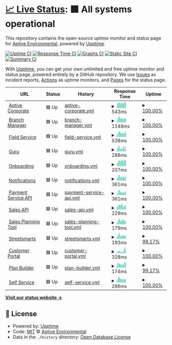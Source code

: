 # [📈 Live Status](https://status.aptivetech.com): <!--live status--> **🟩 All systems operational**

This repository contains the open-source uptime monitor and status page for [Aptive Environmental](https://goaptive.com), powered by [Upptime](https://github.com/upptime/upptime).

[![Uptime CI](https://github.com/aptive-env/status/workflows/Uptime%20CI/badge.svg)](https://github.com/aptive-env/status/actions?query=workflow%3A%22Uptime+CI%22)
[![Response Time CI](https://github.com/aptive-env/status/workflows/Response%20Time%20CI/badge.svg)](https://github.com/aptive-env/status/actions?query=workflow%3A%22Response+Time+CI%22)
[![Graphs CI](https://github.com/aptive-env/status/workflows/Graphs%20CI/badge.svg)](https://github.com/aptive-env/status/actions?query=workflow%3A%22Graphs+CI%22)
[![Static Site CI](https://github.com/aptive-env/status/workflows/Static%20Site%20CI/badge.svg)](https://github.com/aptive-env/status/actions?query=workflow%3A%22Static+Site+CI%22)
[![Summary CI](https://github.com/aptive-env/status/workflows/Summary%20CI/badge.svg)](https://github.com/aptive-env/status/actions?query=workflow%3A%22Summary+CI%22)

With [Upptime](https://upptime.js.org), you can get your own unlimited and free uptime monitor and status page, powered entirely by a GitHub repository. We use [Issues](https://github.com/aptive-env/status/issues) as incident reports, [Actions](https://github.com/aptive-env/status/actions) as uptime monitors, and [Pages](https://status.aptivetech.com) for the status page.

<!--start: status pages-->
<!-- This summary is generated by Upptime (https://github.com/upptime/upptime) -->
<!-- Do not edit this manually, your changes will be overwritten -->
<!-- prettier-ignore -->
| URL | Status | History | Response Time | Uptime |
| --- | ------ | ------- | ------------- | ------ |
| <img alt="" src="https://icons.duckduckgo.com/ip3/www.goaptive.com.ico" height="13"> [Aptive Corporate](https://www.goaptive.com) | 🟩 Up | [aptive-corporate.yml](https://github.com/aptive-env/status/commits/HEAD/history/aptive-corporate.yml) | <details><summary><img alt="Response time graph" src="./graphs/aptive-corporate/response-time-week.png" height="20"> 543ms</summary><br><a href="https://status.aptivetech.com/history/aptive-corporate"><img alt="Response time 460" src="https://img.shields.io/endpoint?url=https%3A%2F%2Fraw.githubusercontent.com%2Faptive-env%2Fstatus%2FHEAD%2Fapi%2Faptive-corporate%2Fresponse-time.json"></a><br><a href="https://status.aptivetech.com/history/aptive-corporate"><img alt="24-hour response time 565" src="https://img.shields.io/endpoint?url=https%3A%2F%2Fraw.githubusercontent.com%2Faptive-env%2Fstatus%2FHEAD%2Fapi%2Faptive-corporate%2Fresponse-time-day.json"></a><br><a href="https://status.aptivetech.com/history/aptive-corporate"><img alt="7-day response time 543" src="https://img.shields.io/endpoint?url=https%3A%2F%2Fraw.githubusercontent.com%2Faptive-env%2Fstatus%2FHEAD%2Fapi%2Faptive-corporate%2Fresponse-time-week.json"></a><br><a href="https://status.aptivetech.com/history/aptive-corporate"><img alt="30-day response time 528" src="https://img.shields.io/endpoint?url=https%3A%2F%2Fraw.githubusercontent.com%2Faptive-env%2Fstatus%2FHEAD%2Fapi%2Faptive-corporate%2Fresponse-time-month.json"></a><br><a href="https://status.aptivetech.com/history/aptive-corporate"><img alt="1-year response time 475" src="https://img.shields.io/endpoint?url=https%3A%2F%2Fraw.githubusercontent.com%2Faptive-env%2Fstatus%2FHEAD%2Fapi%2Faptive-corporate%2Fresponse-time-year.json"></a></details> | <details><summary><a href="https://status.aptivetech.com/history/aptive-corporate">100.00%</a></summary><a href="https://status.aptivetech.com/history/aptive-corporate"><img alt="All-time uptime 100.00%" src="https://img.shields.io/endpoint?url=https%3A%2F%2Fraw.githubusercontent.com%2Faptive-env%2Fstatus%2FHEAD%2Fapi%2Faptive-corporate%2Fuptime.json"></a><br><a href="https://status.aptivetech.com/history/aptive-corporate"><img alt="24-hour uptime 100.00%" src="https://img.shields.io/endpoint?url=https%3A%2F%2Fraw.githubusercontent.com%2Faptive-env%2Fstatus%2FHEAD%2Fapi%2Faptive-corporate%2Fuptime-day.json"></a><br><a href="https://status.aptivetech.com/history/aptive-corporate"><img alt="7-day uptime 100.00%" src="https://img.shields.io/endpoint?url=https%3A%2F%2Fraw.githubusercontent.com%2Faptive-env%2Fstatus%2FHEAD%2Fapi%2Faptive-corporate%2Fuptime-week.json"></a><br><a href="https://status.aptivetech.com/history/aptive-corporate"><img alt="30-day uptime 100.00%" src="https://img.shields.io/endpoint?url=https%3A%2F%2Fraw.githubusercontent.com%2Faptive-env%2Fstatus%2FHEAD%2Fapi%2Faptive-corporate%2Fuptime-month.json"></a><br><a href="https://status.aptivetech.com/history/aptive-corporate"><img alt="1-year uptime 100.00%" src="https://img.shields.io/endpoint?url=https%3A%2F%2Fraw.githubusercontent.com%2Faptive-env%2Fstatus%2FHEAD%2Fapi%2Faptive-corporate%2Fuptime-year.json"></a></details>
| <img alt="" src="https://icons.duckduckgo.com/ip3/bmapi.aptive.guru.ico" height="13"> [Branch Manager](https://bmapi.aptive.guru/users/getQuotes) | 🟩 Up | [branch-manager.yml](https://github.com/aptive-env/status/commits/HEAD/history/branch-manager.yml) | <details><summary><img alt="Response time graph" src="./graphs/branch-manager/response-time-week.png" height="20"> 1148ms</summary><br><a href="https://status.aptivetech.com/history/branch-manager"><img alt="Response time 1319" src="https://img.shields.io/endpoint?url=https%3A%2F%2Fraw.githubusercontent.com%2Faptive-env%2Fstatus%2FHEAD%2Fapi%2Fbranch-manager%2Fresponse-time.json"></a><br><a href="https://status.aptivetech.com/history/branch-manager"><img alt="24-hour response time 1080" src="https://img.shields.io/endpoint?url=https%3A%2F%2Fraw.githubusercontent.com%2Faptive-env%2Fstatus%2FHEAD%2Fapi%2Fbranch-manager%2Fresponse-time-day.json"></a><br><a href="https://status.aptivetech.com/history/branch-manager"><img alt="7-day response time 1148" src="https://img.shields.io/endpoint?url=https%3A%2F%2Fraw.githubusercontent.com%2Faptive-env%2Fstatus%2FHEAD%2Fapi%2Fbranch-manager%2Fresponse-time-week.json"></a><br><a href="https://status.aptivetech.com/history/branch-manager"><img alt="30-day response time 1277" src="https://img.shields.io/endpoint?url=https%3A%2F%2Fraw.githubusercontent.com%2Faptive-env%2Fstatus%2FHEAD%2Fapi%2Fbranch-manager%2Fresponse-time-month.json"></a><br><a href="https://status.aptivetech.com/history/branch-manager"><img alt="1-year response time 1339" src="https://img.shields.io/endpoint?url=https%3A%2F%2Fraw.githubusercontent.com%2Faptive-env%2Fstatus%2FHEAD%2Fapi%2Fbranch-manager%2Fresponse-time-year.json"></a></details> | <details><summary><a href="https://status.aptivetech.com/history/branch-manager">100.00%</a></summary><a href="https://status.aptivetech.com/history/branch-manager"><img alt="All-time uptime 99.96%" src="https://img.shields.io/endpoint?url=https%3A%2F%2Fraw.githubusercontent.com%2Faptive-env%2Fstatus%2FHEAD%2Fapi%2Fbranch-manager%2Fuptime.json"></a><br><a href="https://status.aptivetech.com/history/branch-manager"><img alt="24-hour uptime 100.00%" src="https://img.shields.io/endpoint?url=https%3A%2F%2Fraw.githubusercontent.com%2Faptive-env%2Fstatus%2FHEAD%2Fapi%2Fbranch-manager%2Fuptime-day.json"></a><br><a href="https://status.aptivetech.com/history/branch-manager"><img alt="7-day uptime 100.00%" src="https://img.shields.io/endpoint?url=https%3A%2F%2Fraw.githubusercontent.com%2Faptive-env%2Fstatus%2FHEAD%2Fapi%2Fbranch-manager%2Fuptime-week.json"></a><br><a href="https://status.aptivetech.com/history/branch-manager"><img alt="30-day uptime 100.00%" src="https://img.shields.io/endpoint?url=https%3A%2F%2Fraw.githubusercontent.com%2Faptive-env%2Fstatus%2FHEAD%2Fapi%2Fbranch-manager%2Fuptime-month.json"></a><br><a href="https://status.aptivetech.com/history/branch-manager"><img alt="1-year uptime 99.95%" src="https://img.shields.io/endpoint?url=https%3A%2F%2Fraw.githubusercontent.com%2Faptive-env%2Fstatus%2FHEAD%2Fapi%2Fbranch-manager%2Fuptime-year.json"></a></details>
| <img alt="" src="https://icons.duckduckgo.com/ip3/api.field-services.prd.goaptive.com.ico" height="13"> [Field Service](https://api.field-services.prd.goaptive.com) | 🟩 Up | [field-service.yml](https://github.com/aptive-env/status/commits/HEAD/history/field-service.yml) | <details><summary><img alt="Response time graph" src="./graphs/field-service/response-time-week.png" height="20"> 538ms</summary><br><a href="https://status.aptivetech.com/history/field-service"><img alt="Response time 639" src="https://img.shields.io/endpoint?url=https%3A%2F%2Fraw.githubusercontent.com%2Faptive-env%2Fstatus%2FHEAD%2Fapi%2Ffield-service%2Fresponse-time.json"></a><br><a href="https://status.aptivetech.com/history/field-service"><img alt="24-hour response time 787" src="https://img.shields.io/endpoint?url=https%3A%2F%2Fraw.githubusercontent.com%2Faptive-env%2Fstatus%2FHEAD%2Fapi%2Ffield-service%2Fresponse-time-day.json"></a><br><a href="https://status.aptivetech.com/history/field-service"><img alt="7-day response time 538" src="https://img.shields.io/endpoint?url=https%3A%2F%2Fraw.githubusercontent.com%2Faptive-env%2Fstatus%2FHEAD%2Fapi%2Ffield-service%2Fresponse-time-week.json"></a><br><a href="https://status.aptivetech.com/history/field-service"><img alt="30-day response time 531" src="https://img.shields.io/endpoint?url=https%3A%2F%2Fraw.githubusercontent.com%2Faptive-env%2Fstatus%2FHEAD%2Fapi%2Ffield-service%2Fresponse-time-month.json"></a><br><a href="https://status.aptivetech.com/history/field-service"><img alt="1-year response time 711" src="https://img.shields.io/endpoint?url=https%3A%2F%2Fraw.githubusercontent.com%2Faptive-env%2Fstatus%2FHEAD%2Fapi%2Ffield-service%2Fresponse-time-year.json"></a></details> | <details><summary><a href="https://status.aptivetech.com/history/field-service">100.00%</a></summary><a href="https://status.aptivetech.com/history/field-service"><img alt="All-time uptime 100.00%" src="https://img.shields.io/endpoint?url=https%3A%2F%2Fraw.githubusercontent.com%2Faptive-env%2Fstatus%2FHEAD%2Fapi%2Ffield-service%2Fuptime.json"></a><br><a href="https://status.aptivetech.com/history/field-service"><img alt="24-hour uptime 100.00%" src="https://img.shields.io/endpoint?url=https%3A%2F%2Fraw.githubusercontent.com%2Faptive-env%2Fstatus%2FHEAD%2Fapi%2Ffield-service%2Fuptime-day.json"></a><br><a href="https://status.aptivetech.com/history/field-service"><img alt="7-day uptime 100.00%" src="https://img.shields.io/endpoint?url=https%3A%2F%2Fraw.githubusercontent.com%2Faptive-env%2Fstatus%2FHEAD%2Fapi%2Ffield-service%2Fuptime-week.json"></a><br><a href="https://status.aptivetech.com/history/field-service"><img alt="30-day uptime 100.00%" src="https://img.shields.io/endpoint?url=https%3A%2F%2Fraw.githubusercontent.com%2Faptive-env%2Fstatus%2FHEAD%2Fapi%2Ffield-service%2Fuptime-month.json"></a><br><a href="https://status.aptivetech.com/history/field-service"><img alt="1-year uptime 99.99%" src="https://img.shields.io/endpoint?url=https%3A%2F%2Fraw.githubusercontent.com%2Faptive-env%2Fstatus%2FHEAD%2Fapi%2Ffield-service%2Fuptime-year.json"></a></details>
| <img alt="" src="https://icons.duckduckgo.com/ip3/apistats.aptive.guru.ico" height="13"> [Guru](https://apistats.aptive.guru) | 🟩 Up | [guru.yml](https://github.com/aptive-env/status/commits/HEAD/history/guru.yml) | <details><summary><img alt="Response time graph" src="./graphs/guru/response-time-week.png" height="20"> 288ms</summary><br><a href="https://status.aptivetech.com/history/guru"><img alt="Response time 438" src="https://img.shields.io/endpoint?url=https%3A%2F%2Fraw.githubusercontent.com%2Faptive-env%2Fstatus%2FHEAD%2Fapi%2Fguru%2Fresponse-time.json"></a><br><a href="https://status.aptivetech.com/history/guru"><img alt="24-hour response time 462" src="https://img.shields.io/endpoint?url=https%3A%2F%2Fraw.githubusercontent.com%2Faptive-env%2Fstatus%2FHEAD%2Fapi%2Fguru%2Fresponse-time-day.json"></a><br><a href="https://status.aptivetech.com/history/guru"><img alt="7-day response time 288" src="https://img.shields.io/endpoint?url=https%3A%2F%2Fraw.githubusercontent.com%2Faptive-env%2Fstatus%2FHEAD%2Fapi%2Fguru%2Fresponse-time-week.json"></a><br><a href="https://status.aptivetech.com/history/guru"><img alt="30-day response time 348" src="https://img.shields.io/endpoint?url=https%3A%2F%2Fraw.githubusercontent.com%2Faptive-env%2Fstatus%2FHEAD%2Fapi%2Fguru%2Fresponse-time-month.json"></a><br><a href="https://status.aptivetech.com/history/guru"><img alt="1-year response time 425" src="https://img.shields.io/endpoint?url=https%3A%2F%2Fraw.githubusercontent.com%2Faptive-env%2Fstatus%2FHEAD%2Fapi%2Fguru%2Fresponse-time-year.json"></a></details> | <details><summary><a href="https://status.aptivetech.com/history/guru">100.00%</a></summary><a href="https://status.aptivetech.com/history/guru"><img alt="All-time uptime 100.00%" src="https://img.shields.io/endpoint?url=https%3A%2F%2Fraw.githubusercontent.com%2Faptive-env%2Fstatus%2FHEAD%2Fapi%2Fguru%2Fuptime.json"></a><br><a href="https://status.aptivetech.com/history/guru"><img alt="24-hour uptime 100.00%" src="https://img.shields.io/endpoint?url=https%3A%2F%2Fraw.githubusercontent.com%2Faptive-env%2Fstatus%2FHEAD%2Fapi%2Fguru%2Fuptime-day.json"></a><br><a href="https://status.aptivetech.com/history/guru"><img alt="7-day uptime 100.00%" src="https://img.shields.io/endpoint?url=https%3A%2F%2Fraw.githubusercontent.com%2Faptive-env%2Fstatus%2FHEAD%2Fapi%2Fguru%2Fuptime-week.json"></a><br><a href="https://status.aptivetech.com/history/guru"><img alt="30-day uptime 100.00%" src="https://img.shields.io/endpoint?url=https%3A%2F%2Fraw.githubusercontent.com%2Faptive-env%2Fstatus%2FHEAD%2Fapi%2Fguru%2Fuptime-month.json"></a><br><a href="https://status.aptivetech.com/history/guru"><img alt="1-year uptime 100.00%" src="https://img.shields.io/endpoint?url=https%3A%2F%2Fraw.githubusercontent.com%2Faptive-env%2Fstatus%2FHEAD%2Fapi%2Fguru%2Fuptime-year.json"></a></details>
| <img alt="" src="https://icons.duckduckgo.com/ip3/api.onboarding.prd.goaptive.com.ico" height="13"> [Onboarding](https://api.onboarding.prd.goaptive.com) | 🟩 Up | [onboarding.yml](https://github.com/aptive-env/status/commits/HEAD/history/onboarding.yml) | <details><summary><img alt="Response time graph" src="./graphs/onboarding/response-time-week.png" height="20"> 207ms</summary><br><a href="https://status.aptivetech.com/history/onboarding"><img alt="Response time 206" src="https://img.shields.io/endpoint?url=https%3A%2F%2Fraw.githubusercontent.com%2Faptive-env%2Fstatus%2FHEAD%2Fapi%2Fonboarding%2Fresponse-time.json"></a><br><a href="https://status.aptivetech.com/history/onboarding"><img alt="24-hour response time 231" src="https://img.shields.io/endpoint?url=https%3A%2F%2Fraw.githubusercontent.com%2Faptive-env%2Fstatus%2FHEAD%2Fapi%2Fonboarding%2Fresponse-time-day.json"></a><br><a href="https://status.aptivetech.com/history/onboarding"><img alt="7-day response time 207" src="https://img.shields.io/endpoint?url=https%3A%2F%2Fraw.githubusercontent.com%2Faptive-env%2Fstatus%2FHEAD%2Fapi%2Fonboarding%2Fresponse-time-week.json"></a><br><a href="https://status.aptivetech.com/history/onboarding"><img alt="30-day response time 211" src="https://img.shields.io/endpoint?url=https%3A%2F%2Fraw.githubusercontent.com%2Faptive-env%2Fstatus%2FHEAD%2Fapi%2Fonboarding%2Fresponse-time-month.json"></a><br><a href="https://status.aptivetech.com/history/onboarding"><img alt="1-year response time 202" src="https://img.shields.io/endpoint?url=https%3A%2F%2Fraw.githubusercontent.com%2Faptive-env%2Fstatus%2FHEAD%2Fapi%2Fonboarding%2Fresponse-time-year.json"></a></details> | <details><summary><a href="https://status.aptivetech.com/history/onboarding">100.00%</a></summary><a href="https://status.aptivetech.com/history/onboarding"><img alt="All-time uptime 100.00%" src="https://img.shields.io/endpoint?url=https%3A%2F%2Fraw.githubusercontent.com%2Faptive-env%2Fstatus%2FHEAD%2Fapi%2Fonboarding%2Fuptime.json"></a><br><a href="https://status.aptivetech.com/history/onboarding"><img alt="24-hour uptime 100.00%" src="https://img.shields.io/endpoint?url=https%3A%2F%2Fraw.githubusercontent.com%2Faptive-env%2Fstatus%2FHEAD%2Fapi%2Fonboarding%2Fuptime-day.json"></a><br><a href="https://status.aptivetech.com/history/onboarding"><img alt="7-day uptime 100.00%" src="https://img.shields.io/endpoint?url=https%3A%2F%2Fraw.githubusercontent.com%2Faptive-env%2Fstatus%2FHEAD%2Fapi%2Fonboarding%2Fuptime-week.json"></a><br><a href="https://status.aptivetech.com/history/onboarding"><img alt="30-day uptime 100.00%" src="https://img.shields.io/endpoint?url=https%3A%2F%2Fraw.githubusercontent.com%2Faptive-env%2Fstatus%2FHEAD%2Fapi%2Fonboarding%2Fuptime-month.json"></a><br><a href="https://status.aptivetech.com/history/onboarding"><img alt="1-year uptime 100.00%" src="https://img.shields.io/endpoint?url=https%3A%2F%2Fraw.githubusercontent.com%2Faptive-env%2Fstatus%2FHEAD%2Fapi%2Fonboarding%2Fuptime-year.json"></a></details>
| <img alt="" src="https://icons.duckduckgo.com/ip3/api.notifications.prd.goaptive.com.ico" height="13"> [Notifications](https://api.notifications.prd.goaptive.com) | 🟩 Up | [notifications.yml](https://github.com/aptive-env/status/commits/HEAD/history/notifications.yml) | <details><summary><img alt="Response time graph" src="./graphs/notifications/response-time-week.png" height="20"> 361ms</summary><br><a href="https://status.aptivetech.com/history/notifications"><img alt="Response time 357" src="https://img.shields.io/endpoint?url=https%3A%2F%2Fraw.githubusercontent.com%2Faptive-env%2Fstatus%2FHEAD%2Fapi%2Fnotifications%2Fresponse-time.json"></a><br><a href="https://status.aptivetech.com/history/notifications"><img alt="24-hour response time 436" src="https://img.shields.io/endpoint?url=https%3A%2F%2Fraw.githubusercontent.com%2Faptive-env%2Fstatus%2FHEAD%2Fapi%2Fnotifications%2Fresponse-time-day.json"></a><br><a href="https://status.aptivetech.com/history/notifications"><img alt="7-day response time 361" src="https://img.shields.io/endpoint?url=https%3A%2F%2Fraw.githubusercontent.com%2Faptive-env%2Fstatus%2FHEAD%2Fapi%2Fnotifications%2Fresponse-time-week.json"></a><br><a href="https://status.aptivetech.com/history/notifications"><img alt="30-day response time 434" src="https://img.shields.io/endpoint?url=https%3A%2F%2Fraw.githubusercontent.com%2Faptive-env%2Fstatus%2FHEAD%2Fapi%2Fnotifications%2Fresponse-time-month.json"></a><br><a href="https://status.aptivetech.com/history/notifications"><img alt="1-year response time 362" src="https://img.shields.io/endpoint?url=https%3A%2F%2Fraw.githubusercontent.com%2Faptive-env%2Fstatus%2FHEAD%2Fapi%2Fnotifications%2Fresponse-time-year.json"></a></details> | <details><summary><a href="https://status.aptivetech.com/history/notifications">100.00%</a></summary><a href="https://status.aptivetech.com/history/notifications"><img alt="All-time uptime 100.00%" src="https://img.shields.io/endpoint?url=https%3A%2F%2Fraw.githubusercontent.com%2Faptive-env%2Fstatus%2FHEAD%2Fapi%2Fnotifications%2Fuptime.json"></a><br><a href="https://status.aptivetech.com/history/notifications"><img alt="24-hour uptime 100.00%" src="https://img.shields.io/endpoint?url=https%3A%2F%2Fraw.githubusercontent.com%2Faptive-env%2Fstatus%2FHEAD%2Fapi%2Fnotifications%2Fuptime-day.json"></a><br><a href="https://status.aptivetech.com/history/notifications"><img alt="7-day uptime 100.00%" src="https://img.shields.io/endpoint?url=https%3A%2F%2Fraw.githubusercontent.com%2Faptive-env%2Fstatus%2FHEAD%2Fapi%2Fnotifications%2Fuptime-week.json"></a><br><a href="https://status.aptivetech.com/history/notifications"><img alt="30-day uptime 100.00%" src="https://img.shields.io/endpoint?url=https%3A%2F%2Fraw.githubusercontent.com%2Faptive-env%2Fstatus%2FHEAD%2Fapi%2Fnotifications%2Fuptime-month.json"></a><br><a href="https://status.aptivetech.com/history/notifications"><img alt="1-year uptime 100.00%" src="https://img.shields.io/endpoint?url=https%3A%2F%2Fraw.githubusercontent.com%2Faptive-env%2Fstatus%2FHEAD%2Fapi%2Fnotifications%2Fuptime-year.json"></a></details>
| <img alt="" src="https://icons.duckduckgo.com/ip3/api.aptive.tech.ico" height="13"> [Payment Service API](https://api.aptive.tech/payments/health) | 🟩 Up | [payment-service-api.yml](https://github.com/aptive-env/status/commits/HEAD/history/payment-service-api.yml) | <details><summary><img alt="Response time graph" src="./graphs/payment-service-api/response-time-week.png" height="20"> 361ms</summary><br><a href="https://status.aptivetech.com/history/payment-service-api"><img alt="Response time 458" src="https://img.shields.io/endpoint?url=https%3A%2F%2Fraw.githubusercontent.com%2Faptive-env%2Fstatus%2FHEAD%2Fapi%2Fpayment-service-api%2Fresponse-time.json"></a><br><a href="https://status.aptivetech.com/history/payment-service-api"><img alt="24-hour response time 471" src="https://img.shields.io/endpoint?url=https%3A%2F%2Fraw.githubusercontent.com%2Faptive-env%2Fstatus%2FHEAD%2Fapi%2Fpayment-service-api%2Fresponse-time-day.json"></a><br><a href="https://status.aptivetech.com/history/payment-service-api"><img alt="7-day response time 361" src="https://img.shields.io/endpoint?url=https%3A%2F%2Fraw.githubusercontent.com%2Faptive-env%2Fstatus%2FHEAD%2Fapi%2Fpayment-service-api%2Fresponse-time-week.json"></a><br><a href="https://status.aptivetech.com/history/payment-service-api"><img alt="30-day response time 400" src="https://img.shields.io/endpoint?url=https%3A%2F%2Fraw.githubusercontent.com%2Faptive-env%2Fstatus%2FHEAD%2Fapi%2Fpayment-service-api%2Fresponse-time-month.json"></a><br><a href="https://status.aptivetech.com/history/payment-service-api"><img alt="1-year response time 462" src="https://img.shields.io/endpoint?url=https%3A%2F%2Fraw.githubusercontent.com%2Faptive-env%2Fstatus%2FHEAD%2Fapi%2Fpayment-service-api%2Fresponse-time-year.json"></a></details> | <details><summary><a href="https://status.aptivetech.com/history/payment-service-api">100.00%</a></summary><a href="https://status.aptivetech.com/history/payment-service-api"><img alt="All-time uptime 99.99%" src="https://img.shields.io/endpoint?url=https%3A%2F%2Fraw.githubusercontent.com%2Faptive-env%2Fstatus%2FHEAD%2Fapi%2Fpayment-service-api%2Fuptime.json"></a><br><a href="https://status.aptivetech.com/history/payment-service-api"><img alt="24-hour uptime 100.00%" src="https://img.shields.io/endpoint?url=https%3A%2F%2Fraw.githubusercontent.com%2Faptive-env%2Fstatus%2FHEAD%2Fapi%2Fpayment-service-api%2Fuptime-day.json"></a><br><a href="https://status.aptivetech.com/history/payment-service-api"><img alt="7-day uptime 100.00%" src="https://img.shields.io/endpoint?url=https%3A%2F%2Fraw.githubusercontent.com%2Faptive-env%2Fstatus%2FHEAD%2Fapi%2Fpayment-service-api%2Fuptime-week.json"></a><br><a href="https://status.aptivetech.com/history/payment-service-api"><img alt="30-day uptime 100.00%" src="https://img.shields.io/endpoint?url=https%3A%2F%2Fraw.githubusercontent.com%2Faptive-env%2Fstatus%2FHEAD%2Fapi%2Fpayment-service-api%2Fuptime-month.json"></a><br><a href="https://status.aptivetech.com/history/payment-service-api"><img alt="1-year uptime 99.99%" src="https://img.shields.io/endpoint?url=https%3A%2F%2Fraw.githubusercontent.com%2Faptive-env%2Fstatus%2FHEAD%2Fapi%2Fpayment-service-api%2Fuptime-year.json"></a></details>
| <img alt="" src="https://icons.duckduckgo.com/ip3/api.sales-app.prd.goaptive.com.ico" height="13"> [Sales API](https://api.sales-app.prd.goaptive.com/health-check) | 🟩 Up | [sales-api.yml](https://github.com/aptive-env/status/commits/HEAD/history/sales-api.yml) | <details><summary><img alt="Response time graph" src="./graphs/sales-api/response-time-week.png" height="20"> 229ms</summary><br><a href="https://status.aptivetech.com/history/sales-api"><img alt="Response time 277" src="https://img.shields.io/endpoint?url=https%3A%2F%2Fraw.githubusercontent.com%2Faptive-env%2Fstatus%2FHEAD%2Fapi%2Fsales-api%2Fresponse-time.json"></a><br><a href="https://status.aptivetech.com/history/sales-api"><img alt="24-hour response time 267" src="https://img.shields.io/endpoint?url=https%3A%2F%2Fraw.githubusercontent.com%2Faptive-env%2Fstatus%2FHEAD%2Fapi%2Fsales-api%2Fresponse-time-day.json"></a><br><a href="https://status.aptivetech.com/history/sales-api"><img alt="7-day response time 229" src="https://img.shields.io/endpoint?url=https%3A%2F%2Fraw.githubusercontent.com%2Faptive-env%2Fstatus%2FHEAD%2Fapi%2Fsales-api%2Fresponse-time-week.json"></a><br><a href="https://status.aptivetech.com/history/sales-api"><img alt="30-day response time 207" src="https://img.shields.io/endpoint?url=https%3A%2F%2Fraw.githubusercontent.com%2Faptive-env%2Fstatus%2FHEAD%2Fapi%2Fsales-api%2Fresponse-time-month.json"></a><br><a href="https://status.aptivetech.com/history/sales-api"><img alt="1-year response time 296" src="https://img.shields.io/endpoint?url=https%3A%2F%2Fraw.githubusercontent.com%2Faptive-env%2Fstatus%2FHEAD%2Fapi%2Fsales-api%2Fresponse-time-year.json"></a></details> | <details><summary><a href="https://status.aptivetech.com/history/sales-api">100.00%</a></summary><a href="https://status.aptivetech.com/history/sales-api"><img alt="All-time uptime 100.00%" src="https://img.shields.io/endpoint?url=https%3A%2F%2Fraw.githubusercontent.com%2Faptive-env%2Fstatus%2FHEAD%2Fapi%2Fsales-api%2Fuptime.json"></a><br><a href="https://status.aptivetech.com/history/sales-api"><img alt="24-hour uptime 100.00%" src="https://img.shields.io/endpoint?url=https%3A%2F%2Fraw.githubusercontent.com%2Faptive-env%2Fstatus%2FHEAD%2Fapi%2Fsales-api%2Fuptime-day.json"></a><br><a href="https://status.aptivetech.com/history/sales-api"><img alt="7-day uptime 100.00%" src="https://img.shields.io/endpoint?url=https%3A%2F%2Fraw.githubusercontent.com%2Faptive-env%2Fstatus%2FHEAD%2Fapi%2Fsales-api%2Fuptime-week.json"></a><br><a href="https://status.aptivetech.com/history/sales-api"><img alt="30-day uptime 100.00%" src="https://img.shields.io/endpoint?url=https%3A%2F%2Fraw.githubusercontent.com%2Faptive-env%2Fstatus%2FHEAD%2Fapi%2Fsales-api%2Fuptime-month.json"></a><br><a href="https://status.aptivetech.com/history/sales-api"><img alt="1-year uptime 100.00%" src="https://img.shields.io/endpoint?url=https%3A%2F%2Fraw.githubusercontent.com%2Faptive-env%2Fstatus%2FHEAD%2Fapi%2Fsales-api%2Fuptime-year.json"></a></details>
| <img alt="" src="https://icons.duckduckgo.com/ip3/spt-api.rep-services.prd.goaptive.com.ico" height="13"> [Sales Planning Tool](https://spt-api.rep-services.prd.goaptive.com/) | 🟩 Up | [sales-planning-tool.yml](https://github.com/aptive-env/status/commits/HEAD/history/sales-planning-tool.yml) | <details><summary><img alt="Response time graph" src="./graphs/sales-planning-tool/response-time-week.png" height="20"> 179ms</summary><br><a href="https://status.aptivetech.com/history/sales-planning-tool"><img alt="Response time 246" src="https://img.shields.io/endpoint?url=https%3A%2F%2Fraw.githubusercontent.com%2Faptive-env%2Fstatus%2FHEAD%2Fapi%2Fsales-planning-tool%2Fresponse-time.json"></a><br><a href="https://status.aptivetech.com/history/sales-planning-tool"><img alt="24-hour response time 176" src="https://img.shields.io/endpoint?url=https%3A%2F%2Fraw.githubusercontent.com%2Faptive-env%2Fstatus%2FHEAD%2Fapi%2Fsales-planning-tool%2Fresponse-time-day.json"></a><br><a href="https://status.aptivetech.com/history/sales-planning-tool"><img alt="7-day response time 179" src="https://img.shields.io/endpoint?url=https%3A%2F%2Fraw.githubusercontent.com%2Faptive-env%2Fstatus%2FHEAD%2Fapi%2Fsales-planning-tool%2Fresponse-time-week.json"></a><br><a href="https://status.aptivetech.com/history/sales-planning-tool"><img alt="30-day response time 171" src="https://img.shields.io/endpoint?url=https%3A%2F%2Fraw.githubusercontent.com%2Faptive-env%2Fstatus%2FHEAD%2Fapi%2Fsales-planning-tool%2Fresponse-time-month.json"></a><br><a href="https://status.aptivetech.com/history/sales-planning-tool"><img alt="1-year response time 220" src="https://img.shields.io/endpoint?url=https%3A%2F%2Fraw.githubusercontent.com%2Faptive-env%2Fstatus%2FHEAD%2Fapi%2Fsales-planning-tool%2Fresponse-time-year.json"></a></details> | <details><summary><a href="https://status.aptivetech.com/history/sales-planning-tool">100.00%</a></summary><a href="https://status.aptivetech.com/history/sales-planning-tool"><img alt="All-time uptime 97.28%" src="https://img.shields.io/endpoint?url=https%3A%2F%2Fraw.githubusercontent.com%2Faptive-env%2Fstatus%2FHEAD%2Fapi%2Fsales-planning-tool%2Fuptime.json"></a><br><a href="https://status.aptivetech.com/history/sales-planning-tool"><img alt="24-hour uptime 100.00%" src="https://img.shields.io/endpoint?url=https%3A%2F%2Fraw.githubusercontent.com%2Faptive-env%2Fstatus%2FHEAD%2Fapi%2Fsales-planning-tool%2Fuptime-day.json"></a><br><a href="https://status.aptivetech.com/history/sales-planning-tool"><img alt="7-day uptime 100.00%" src="https://img.shields.io/endpoint?url=https%3A%2F%2Fraw.githubusercontent.com%2Faptive-env%2Fstatus%2FHEAD%2Fapi%2Fsales-planning-tool%2Fuptime-week.json"></a><br><a href="https://status.aptivetech.com/history/sales-planning-tool"><img alt="30-day uptime 100.00%" src="https://img.shields.io/endpoint?url=https%3A%2F%2Fraw.githubusercontent.com%2Faptive-env%2Fstatus%2FHEAD%2Fapi%2Fsales-planning-tool%2Fuptime-month.json"></a><br><a href="https://status.aptivetech.com/history/sales-planning-tool"><img alt="1-year uptime 96.30%" src="https://img.shields.io/endpoint?url=https%3A%2F%2Fraw.githubusercontent.com%2Faptive-env%2Fstatus%2FHEAD%2Fapi%2Fsales-planning-tool%2Fuptime-year.json"></a></details>
| <img alt="" src="https://icons.duckduckgo.com/ip3/api.street-smarts.prd.goaptive.com.ico" height="13"> [Streetsmarts](https://api.street-smarts.prd.goaptive.com/health-check) | 🟩 Up | [streetsmarts.yml](https://github.com/aptive-env/status/commits/HEAD/history/streetsmarts.yml) | <details><summary><img alt="Response time graph" src="./graphs/streetsmarts/response-time-week.png" height="20"> 193ms</summary><br><a href="https://status.aptivetech.com/history/streetsmarts"><img alt="Response time 202" src="https://img.shields.io/endpoint?url=https%3A%2F%2Fraw.githubusercontent.com%2Faptive-env%2Fstatus%2FHEAD%2Fapi%2Fstreetsmarts%2Fresponse-time.json"></a><br><a href="https://status.aptivetech.com/history/streetsmarts"><img alt="24-hour response time 146" src="https://img.shields.io/endpoint?url=https%3A%2F%2Fraw.githubusercontent.com%2Faptive-env%2Fstatus%2FHEAD%2Fapi%2Fstreetsmarts%2Fresponse-time-day.json"></a><br><a href="https://status.aptivetech.com/history/streetsmarts"><img alt="7-day response time 193" src="https://img.shields.io/endpoint?url=https%3A%2F%2Fraw.githubusercontent.com%2Faptive-env%2Fstatus%2FHEAD%2Fapi%2Fstreetsmarts%2Fresponse-time-week.json"></a><br><a href="https://status.aptivetech.com/history/streetsmarts"><img alt="30-day response time 206" src="https://img.shields.io/endpoint?url=https%3A%2F%2Fraw.githubusercontent.com%2Faptive-env%2Fstatus%2FHEAD%2Fapi%2Fstreetsmarts%2Fresponse-time-month.json"></a><br><a href="https://status.aptivetech.com/history/streetsmarts"><img alt="1-year response time 203" src="https://img.shields.io/endpoint?url=https%3A%2F%2Fraw.githubusercontent.com%2Faptive-env%2Fstatus%2FHEAD%2Fapi%2Fstreetsmarts%2Fresponse-time-year.json"></a></details> | <details><summary><a href="https://status.aptivetech.com/history/streetsmarts">99.17%</a></summary><a href="https://status.aptivetech.com/history/streetsmarts"><img alt="All-time uptime 99.90%" src="https://img.shields.io/endpoint?url=https%3A%2F%2Fraw.githubusercontent.com%2Faptive-env%2Fstatus%2FHEAD%2Fapi%2Fstreetsmarts%2Fuptime.json"></a><br><a href="https://status.aptivetech.com/history/streetsmarts"><img alt="24-hour uptime 94.19%" src="https://img.shields.io/endpoint?url=https%3A%2F%2Fraw.githubusercontent.com%2Faptive-env%2Fstatus%2FHEAD%2Fapi%2Fstreetsmarts%2Fuptime-day.json"></a><br><a href="https://status.aptivetech.com/history/streetsmarts"><img alt="7-day uptime 99.17%" src="https://img.shields.io/endpoint?url=https%3A%2F%2Fraw.githubusercontent.com%2Faptive-env%2Fstatus%2FHEAD%2Fapi%2Fstreetsmarts%2Fuptime-week.json"></a><br><a href="https://status.aptivetech.com/history/streetsmarts"><img alt="30-day uptime 99.81%" src="https://img.shields.io/endpoint?url=https%3A%2F%2Fraw.githubusercontent.com%2Faptive-env%2Fstatus%2FHEAD%2Fapi%2Fstreetsmarts%2Fuptime-month.json"></a><br><a href="https://status.aptivetech.com/history/streetsmarts"><img alt="1-year uptime 99.87%" src="https://img.shields.io/endpoint?url=https%3A%2F%2Fraw.githubusercontent.com%2Faptive-env%2Fstatus%2FHEAD%2Fapi%2Fstreetsmarts%2Fuptime-year.json"></a></details>
| <img alt="" src="https://icons.duckduckgo.com/ip3/my.goaptive.com.ico" height="13"> [Customer Portal](https://my.goaptive.com) | 🟩 Up | [customer-portal.yml](https://github.com/aptive-env/status/commits/HEAD/history/customer-portal.yml) | <details><summary><img alt="Response time graph" src="./graphs/customer-portal/response-time-week.png" height="20"> 328ms</summary><br><a href="https://status.aptivetech.com/history/customer-portal"><img alt="Response time 272" src="https://img.shields.io/endpoint?url=https%3A%2F%2Fraw.githubusercontent.com%2Faptive-env%2Fstatus%2FHEAD%2Fapi%2Fcustomer-portal%2Fresponse-time.json"></a><br><a href="https://status.aptivetech.com/history/customer-portal"><img alt="24-hour response time 318" src="https://img.shields.io/endpoint?url=https%3A%2F%2Fraw.githubusercontent.com%2Faptive-env%2Fstatus%2FHEAD%2Fapi%2Fcustomer-portal%2Fresponse-time-day.json"></a><br><a href="https://status.aptivetech.com/history/customer-portal"><img alt="7-day response time 328" src="https://img.shields.io/endpoint?url=https%3A%2F%2Fraw.githubusercontent.com%2Faptive-env%2Fstatus%2FHEAD%2Fapi%2Fcustomer-portal%2Fresponse-time-week.json"></a><br><a href="https://status.aptivetech.com/history/customer-portal"><img alt="30-day response time 232" src="https://img.shields.io/endpoint?url=https%3A%2F%2Fraw.githubusercontent.com%2Faptive-env%2Fstatus%2FHEAD%2Fapi%2Fcustomer-portal%2Fresponse-time-month.json"></a><br><a href="https://status.aptivetech.com/history/customer-portal"><img alt="1-year response time 244" src="https://img.shields.io/endpoint?url=https%3A%2F%2Fraw.githubusercontent.com%2Faptive-env%2Fstatus%2FHEAD%2Fapi%2Fcustomer-portal%2Fresponse-time-year.json"></a></details> | <details><summary><a href="https://status.aptivetech.com/history/customer-portal">100.00%</a></summary><a href="https://status.aptivetech.com/history/customer-portal"><img alt="All-time uptime 84.42%" src="https://img.shields.io/endpoint?url=https%3A%2F%2Fraw.githubusercontent.com%2Faptive-env%2Fstatus%2FHEAD%2Fapi%2Fcustomer-portal%2Fuptime.json"></a><br><a href="https://status.aptivetech.com/history/customer-portal"><img alt="24-hour uptime 100.00%" src="https://img.shields.io/endpoint?url=https%3A%2F%2Fraw.githubusercontent.com%2Faptive-env%2Fstatus%2FHEAD%2Fapi%2Fcustomer-portal%2Fuptime-day.json"></a><br><a href="https://status.aptivetech.com/history/customer-portal"><img alt="7-day uptime 100.00%" src="https://img.shields.io/endpoint?url=https%3A%2F%2Fraw.githubusercontent.com%2Faptive-env%2Fstatus%2FHEAD%2Fapi%2Fcustomer-portal%2Fuptime-week.json"></a><br><a href="https://status.aptivetech.com/history/customer-portal"><img alt="30-day uptime 100.00%" src="https://img.shields.io/endpoint?url=https%3A%2F%2Fraw.githubusercontent.com%2Faptive-env%2Fstatus%2FHEAD%2Fapi%2Fcustomer-portal%2Fuptime-month.json"></a><br><a href="https://status.aptivetech.com/history/customer-portal"><img alt="1-year uptime 78.76%" src="https://img.shields.io/endpoint?url=https%3A%2F%2Fraw.githubusercontent.com%2Faptive-env%2Fstatus%2FHEAD%2Fapi%2Fcustomer-portal%2Fuptime-year.json"></a></details>
| <img alt="" src="https://icons.duckduckgo.com/ip3/api.plan-builder.prd.goaptive.com.ico" height="13"> [Plan Builder](https://api.plan-builder.prd.goaptive.com/health-check) | 🟩 Up | [plan-builder.yml](https://github.com/aptive-env/status/commits/HEAD/history/plan-builder.yml) | <details><summary><img alt="Response time graph" src="./graphs/plan-builder/response-time-week.png" height="20"> 174ms</summary><br><a href="https://status.aptivetech.com/history/plan-builder"><img alt="Response time 178" src="https://img.shields.io/endpoint?url=https%3A%2F%2Fraw.githubusercontent.com%2Faptive-env%2Fstatus%2FHEAD%2Fapi%2Fplan-builder%2Fresponse-time.json"></a><br><a href="https://status.aptivetech.com/history/plan-builder"><img alt="24-hour response time 154" src="https://img.shields.io/endpoint?url=https%3A%2F%2Fraw.githubusercontent.com%2Faptive-env%2Fstatus%2FHEAD%2Fapi%2Fplan-builder%2Fresponse-time-day.json"></a><br><a href="https://status.aptivetech.com/history/plan-builder"><img alt="7-day response time 174" src="https://img.shields.io/endpoint?url=https%3A%2F%2Fraw.githubusercontent.com%2Faptive-env%2Fstatus%2FHEAD%2Fapi%2Fplan-builder%2Fresponse-time-week.json"></a><br><a href="https://status.aptivetech.com/history/plan-builder"><img alt="30-day response time 175" src="https://img.shields.io/endpoint?url=https%3A%2F%2Fraw.githubusercontent.com%2Faptive-env%2Fstatus%2FHEAD%2Fapi%2Fplan-builder%2Fresponse-time-month.json"></a><br><a href="https://status.aptivetech.com/history/plan-builder"><img alt="1-year response time 172" src="https://img.shields.io/endpoint?url=https%3A%2F%2Fraw.githubusercontent.com%2Faptive-env%2Fstatus%2FHEAD%2Fapi%2Fplan-builder%2Fresponse-time-year.json"></a></details> | <details><summary><a href="https://status.aptivetech.com/history/plan-builder">99.17%</a></summary><a href="https://status.aptivetech.com/history/plan-builder"><img alt="All-time uptime 99.99%" src="https://img.shields.io/endpoint?url=https%3A%2F%2Fraw.githubusercontent.com%2Faptive-env%2Fstatus%2FHEAD%2Fapi%2Fplan-builder%2Fuptime.json"></a><br><a href="https://status.aptivetech.com/history/plan-builder"><img alt="24-hour uptime 94.19%" src="https://img.shields.io/endpoint?url=https%3A%2F%2Fraw.githubusercontent.com%2Faptive-env%2Fstatus%2FHEAD%2Fapi%2Fplan-builder%2Fuptime-day.json"></a><br><a href="https://status.aptivetech.com/history/plan-builder"><img alt="7-day uptime 99.17%" src="https://img.shields.io/endpoint?url=https%3A%2F%2Fraw.githubusercontent.com%2Faptive-env%2Fstatus%2FHEAD%2Fapi%2Fplan-builder%2Fuptime-week.json"></a><br><a href="https://status.aptivetech.com/history/plan-builder"><img alt="30-day uptime 99.81%" src="https://img.shields.io/endpoint?url=https%3A%2F%2Fraw.githubusercontent.com%2Faptive-env%2Fstatus%2FHEAD%2Fapi%2Fplan-builder%2Fuptime-month.json"></a><br><a href="https://status.aptivetech.com/history/plan-builder"><img alt="1-year uptime 99.98%" src="https://img.shields.io/endpoint?url=https%3A%2F%2Fraw.githubusercontent.com%2Faptive-env%2Fstatus%2FHEAD%2Fapi%2Fplan-builder%2Fuptime-year.json"></a></details>
| <img alt="" src="https://icons.duckduckgo.com/ip3/api.self-service.prd.goaptive.com.ico" height="13"> [Self Service](https://api.self-service.prd.goaptive.com/healthcheck) | 🟩 Up | [self-service.yml](https://github.com/aptive-env/status/commits/HEAD/history/self-service.yml) | <details><summary><img alt="Response time graph" src="./graphs/self-service/response-time-week.png" height="20"> 286ms</summary><br><a href="https://status.aptivetech.com/history/self-service"><img alt="Response time 315" src="https://img.shields.io/endpoint?url=https%3A%2F%2Fraw.githubusercontent.com%2Faptive-env%2Fstatus%2FHEAD%2Fapi%2Fself-service%2Fresponse-time.json"></a><br><a href="https://status.aptivetech.com/history/self-service"><img alt="24-hour response time 276" src="https://img.shields.io/endpoint?url=https%3A%2F%2Fraw.githubusercontent.com%2Faptive-env%2Fstatus%2FHEAD%2Fapi%2Fself-service%2Fresponse-time-day.json"></a><br><a href="https://status.aptivetech.com/history/self-service"><img alt="7-day response time 286" src="https://img.shields.io/endpoint?url=https%3A%2F%2Fraw.githubusercontent.com%2Faptive-env%2Fstatus%2FHEAD%2Fapi%2Fself-service%2Fresponse-time-week.json"></a><br><a href="https://status.aptivetech.com/history/self-service"><img alt="30-day response time 311" src="https://img.shields.io/endpoint?url=https%3A%2F%2Fraw.githubusercontent.com%2Faptive-env%2Fstatus%2FHEAD%2Fapi%2Fself-service%2Fresponse-time-month.json"></a><br><a href="https://status.aptivetech.com/history/self-service"><img alt="1-year response time 310" src="https://img.shields.io/endpoint?url=https%3A%2F%2Fraw.githubusercontent.com%2Faptive-env%2Fstatus%2FHEAD%2Fapi%2Fself-service%2Fresponse-time-year.json"></a></details> | <details><summary><a href="https://status.aptivetech.com/history/self-service">100.00%</a></summary><a href="https://status.aptivetech.com/history/self-service"><img alt="All-time uptime 100.00%" src="https://img.shields.io/endpoint?url=https%3A%2F%2Fraw.githubusercontent.com%2Faptive-env%2Fstatus%2FHEAD%2Fapi%2Fself-service%2Fuptime.json"></a><br><a href="https://status.aptivetech.com/history/self-service"><img alt="24-hour uptime 100.00%" src="https://img.shields.io/endpoint?url=https%3A%2F%2Fraw.githubusercontent.com%2Faptive-env%2Fstatus%2FHEAD%2Fapi%2Fself-service%2Fuptime-day.json"></a><br><a href="https://status.aptivetech.com/history/self-service"><img alt="7-day uptime 100.00%" src="https://img.shields.io/endpoint?url=https%3A%2F%2Fraw.githubusercontent.com%2Faptive-env%2Fstatus%2FHEAD%2Fapi%2Fself-service%2Fuptime-week.json"></a><br><a href="https://status.aptivetech.com/history/self-service"><img alt="30-day uptime 100.00%" src="https://img.shields.io/endpoint?url=https%3A%2F%2Fraw.githubusercontent.com%2Faptive-env%2Fstatus%2FHEAD%2Fapi%2Fself-service%2Fuptime-month.json"></a><br><a href="https://status.aptivetech.com/history/self-service"><img alt="1-year uptime 100.00%" src="https://img.shields.io/endpoint?url=https%3A%2F%2Fraw.githubusercontent.com%2Faptive-env%2Fstatus%2FHEAD%2Fapi%2Fself-service%2Fuptime-year.json"></a></details>

<!--end: status pages-->

[**Visit our status website →**](https://status.aptivetech.com)

## 📄 License

- Powered by: [Upptime](https://github.com/upptime/upptime)
- Code: [MIT](./LICENSE) © [Aptive Environmental](https://goaptive.com)
- Data in the `./history` directory: [Open Database License](https://opendatacommons.org/licenses/odbl/1-0/)

